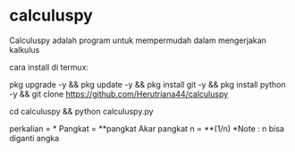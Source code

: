 # calculuspy
Calculuspy adalah program untuk mempermudah dalam mengerjakan kalkulus

cara install di termux:

pkg upgrade -y && pkg update -y && pkg install git -y && pkg install python -y && git clone https://github.com/Herutriana44/calculuspy

cd calculuspy && python calculuspy.py

perkalian = *
Pangkat = **pangkat
Akar pangkat n = **(1/n)
*Note : n bisa diganti angka


